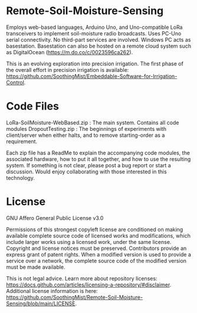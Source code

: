 
# Remote-Soil-Moisture-Sensing

Employs web-based languages, Arduino Uno, and Uno-compatible LoRa transceivers to implement soil-moisture radio broadcasts.  Uses PC-Uno serial connectivity. No third-part services are involved. Windows PC acts as basestation. Basestation can also be hosted on a remote cloud system such as DigitalOcean (https://m.do.co/c/0023596ca262).

This is an evolving exploration into precision irrigation. The first phase of the overall effort in precision irrigation is available: https://github.com/SoothingMist/Embeddable-Software-for-Irrigation-Control.

# Code Files

LoRa-SoilMoisture-WebBased.zip : The main system. Contains all code modules
DropoutTesting.zip : The beginnings of experiments with client/server when either halts, and to remove starting-order as a requirement.

Each zip file has a ReadMe to explain the accompanying code modules, the associated hardware, how to put it all together, and how to use the resulting system. If something is not clear, please post a bug report or start a discussion. Would enjoy collaborating with those interested in this technology.

# License

GNU Affero General Public License v3.0

Permissions of this strongest copyleft license are conditioned on making available complete source code of licensed works and modifications, which include larger works using a licensed work, under the same license. Copyright and license notices must be preserved. Contributors provide an express grant of patent rights. When a modified version is used to provide a service over a network, the complete source code of the modified version must be made available.

This is not legal advice. Learn more about repository licenses: https://docs.github.com/articles/licensing-a-repository/#disclaimer.
Additional license information is here: https://github.com/SoothingMist/Remote-Soil-Moisture-Sensing/blob/main/LICENSE.
